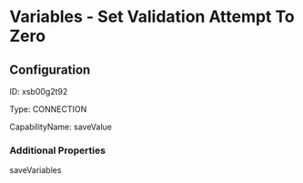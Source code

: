 # Variables - Set Validation Attempt To Zero
## Configuration
ID:  xsb00g2t92

Type: CONNECTION 

CapabilityName: saveValue






### Additional Properties
saveVariables
```
```




